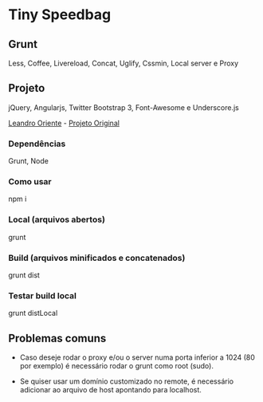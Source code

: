 # Tiny Speedbag

## Grunt
Less, Coffee, Livereload, Concat, Uglify, Cssmin, Local server e Proxy

## Projeto
jQuery, Angularjs, Twitter Bootstrap 3, Font-Awesome e Underscore.js

[Leandro Oriente](http://leandrooriente.com/) - [Projeto Original](https://github.com/vtex/speedbag)

### Dependências

  Grunt, Node

### Como usar
  
  npm i

### Local (arquivos abertos)
  
  grunt

### Build (arquivos minificados e concatenados)
  
  grunt dist

### Testar build local
  
  grunt distLocal

## Problemas comuns

- Caso deseje rodar o proxy e/ou o server numa porta inferior a 1024 (80 por exemplo) é necessário rodar o grunt como root (sudo).

- Se quiser usar um domínio customizado no remote, é necessário adicionar ao arquivo de host apontando para localhost.
